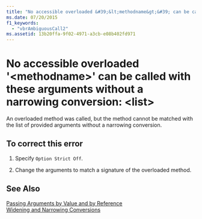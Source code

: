 ```yaml
---
title: "No accessible overloaded &#39;&lt;methodname&gt;&#39; can be called with these arguments without a narrowing conversion: &lt;list&gt;"
ms.date: 07/20/2015
f1_keywords: 
  - "vbrAmbiguousCall2"
ms.assetid: 13b20ffa-9f02-4971-a3cb-e08b402fd971
---
```

# No accessible overloaded &#39;&lt;methodname&gt;&#39; can be called with these arguments without a narrowing conversion: &lt;list&gt;
An overloaded method was called, but the method cannot be matched with the list of provided arguments without a narrowing conversion.  
  
## To correct this error  
  
1.  Specify `Option Strict Off`.
  
2.  Change the arguments to match a signature of the overloaded method.  
  
## See Also  
 [Passing Arguments by Value and by Reference](../../visual-basic/programming-guide/language-features/procedures/passing-arguments-by-value-and-by-reference.md)  
 [Widening and Narrowing Conversions](../../visual-basic/programming-guide/language-features/data-types/widening-and-narrowing-conversions.md)
